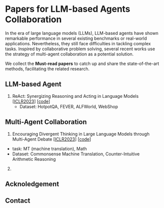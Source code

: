 # Papers for LLM-based Agents Collaboration
In the era of large language models (LLMs), LLM-based agents have shown remarkable performance in several existing benchmarks or real-world applications. Nevertheless, they still face difficulties in 
 tackling complex tasks. Inspired by collaborative problem solving, several recent works use the strategy of multi-agent collaboration as a potential solution.

We collect the **Must-read papers** to catch up and share the state-of-the-art methods, facilitating the related research. 

## LLM-based Agent



1. ReAct: Synergizing Reasoning and Acting in Language Models [[ICLR2023](https://arxiv.org/abs/2210.03629)] [[code](https://react-lm.github.io/)]
   - Dataset: HotpotQA, FEVER, ALFWorld, WebShop



## Multi-Agent Collaboration



1. Encouraging Divergent Thinking in Large Language Models through Multi-Agent Debate [[ICLR2023](https://arxiv.org/pdf/2305.19118.pdf)] [[code](https://github.com/Skytliang/Multi-Agents-Debate)]
- task: MT (machine translation), Math
- Dataset: Commonsense Machine Translation, Counter-Intuitive Arithmetic Reasoning

2. 


## Acknoledgement


## Contact
